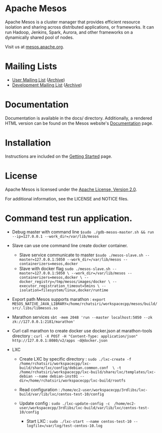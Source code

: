 # Apache Mesos

Apache Mesos is a cluster manager that provides efficient resource isolation
and sharing across distributed applications, or frameworks. It can run Hadoop,
Jenkins, Spark, Aurora, and other frameworks on a dynamically shared pool of
nodes.

Visit us at [mesos.apache.org](http://mesos.apache.org).

# Mailing Lists

 * [User Mailing List](mailto:user-subscribe@mesos.apache.org) ([Archive](https://mail-archives.apache.org/mod_mbox/mesos-user/))
 * [Development Mailing List](mailto:dev-subscribe@mesos.apache.org) ([Archive](https://mail-archives.apache.org/mod_mbox/mesos-dev/))

# Documentation

Documentation is available in the docs/ directory. Additionally, a rendered HTML
version can be found on the Mesos website's [Documentation](http://mesos.apache.org/documentation/) page.

# Installation

Instructions are included on the [Getting Started](http://mesos.apache.org/gettingstarted/) page.

# License

Apache Mesos is licensed under the [Apache License, Version 2.0](http://www.apache.org/licenses/LICENSE-2.0).

For additional information, see the LICENSE and NOTICE files.

# Command test run application.

  * Debug master with command line ``` $sudo ./gdb-mesos-master.sh && run --ip=127.0.0.1 --work_dir=/var/lib/mesos ```

  * Slave can use one command line create docker container.
     * Slave service communicate to master ``` $sudo ./mesos-slave.sh --master=127.0.0.1:5050 --work_dir=/var/lib/mesos --containerizers=mesos,docker ```
     * Slave with docker flag ``` sudo ./mesos-slave.sh --master=127.0.0.1:5050 \
       --work_dir=/var/lib/mesos --containerizers=mesos,docker \
       --docker_registry=/tmp/mesos/images/docker \
       --executor_registration_timeout=5mins \
       --isolation=filesystem/linux,docker/runtime ```

  * Export path Mesos supports marathon : ``` export MESOS_NATIVE_JAVA_LIBRARY=/home/rchatsiri/workspacecpp/mesos/build/src/.libs/libmesos.so ```

  * Marathon services ``` sbt -mem 2048 'run --master localhost:5050 --zk zk://127.0.0.1:2181/marathon' ```

  * Curl call marathon to create docker use docker.json at marathon-tools directory : ``` curl -X POST -H "Content-Type: application/json" http://127.0.0.1:8080/v2/apps -d@docker.json ```

  * LXC

	* Create LXC by specific directory :  ``` sudo ./lxc-create -f /home/rchatsiri/workspacecpp/lxc-build/share/lxc/config/debian.common.conf  \
                                                  -t /home/rchatsiri/workspacecpp/lxc-build/share/lxc/templates/lxc-debian
                                                  --name debian-inst01 --dir=/home/rchatsiri/workspacecpp/lxc-build/rootfs ```

	* Read configuration : ```/home/ec2-user/workspacecpp/3rdlibs/lxc-build/var/lib/lxc/centos-test-10/config ```

	* Update config : ``` sudo ./lxc-update-config -c  /home/ec2-user/workspacecpp/3rdlibs/lxc-build/var/lib/lxc/centos-test-10/config ```

        * Start LXC : ``` sudo ./lxc-start --name centos-test-10 --logfile=/var/log/test-centos-10.log ```
